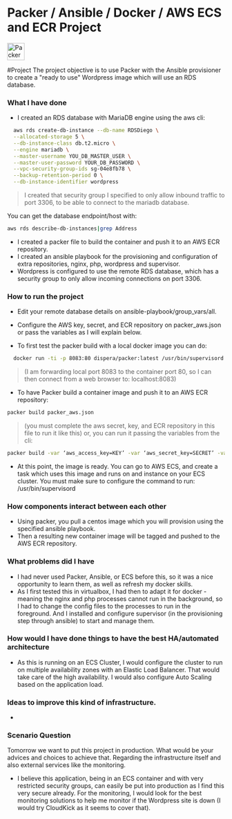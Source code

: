 # Packer / Ansible / Docker / AWS ECS and ECR Project
<img src="https://cdn.worldvectorlogo.com/logos/hashicorp-packer.svg" alt="Packer" style="width: 40px;"/>

#Project
The project objective is to use Packer with the Ansible provisioner to create a "ready to use" Wordpress image which will use an RDS database.

### What I have done
- I created an RDS database with MariaDB engine using the aws cli:
```sh
  aws rds create-db-instance --db-name RDSDiego \
  --allocated-storage 5 \
  --db-instance-class db.t2.micro \
  --engine mariadb \
  --master-username YOU_DB_MASTER_USER \
  --master-user-password YOUR_DB_PASSWORD \
  --vpc-security-group-ids sg-04e8fb78 \
  --backup-retention-period 0 \
  --db-instance-identifier wordpress
```
> I created that security group I specified to only allow inbound traffic to port 3306, to be able to connect to the mariadb database.

You can get the database endpoint/host with:
```sh
aws rds describe-db-instances|grep Address
```
- I created a packer file to build the container and push it to an AWS ECR repository.
- I created an ansible playbook for the provisioning and configuration of extra repositories, nginx, php, wordpress and supervisor.
- Wordpress is configured to use the remote RDS database, which has a security group to only allow incoming connections on port 3306.

### How to run the project
- Edit your remote database details on ansible-playbook/group_vars/all.
- Configure the AWS key, secret, and ECR repository on packer_aws.json or pass the variables as I will explain below.

- To first test the packer build with a local docker image you can do:
```sh
  docker run -ti -p 8083:80 dispera/packer:latest /usr/bin/supervisord
```
> (I am forwarding local port 8083 to the container port 80, so I can then connect from a web browser to: localhost:8083)

- To have Packer build a container image and push it to an AWS ECR repository:
```sh
packer build packer_aws.json
```
> (you must complete the aws secret, key, and ECR repository in this file to run it like this) or, you can run it passing the variables from the cli:

```sh
packer build -var ‘aws_access_key=KEY’ -var ‘aws_secret_key=SECRET’ -var ‘aws_ECR_repository=REPOSITORY‘ packer_aws.json
```

- At this point, the image is ready. You can go to AWS ECS, and create a task which uses this image and runs on and instance on your ECS cluster. You must make sure to configure the command to run: /usr/bin/supervisord

### How components interact between each other
- Using packer, you pull a centos image which you will provision using the specified ansible playbook.
- Then a resulting new container image will be tagged and pushed to the AWS ECR repository.

### What problems did I have
- I had never used Packer, Ansible, or ECS before this, so it was a nice opportunity to learn them, as well as refresh my docker skills.
- As I first tested this in virtualbox, I had then to adapt it for docker - meaning the nginx and php processes cannot run in the background, so I had to change the config files to the processes to run in the foreground. And I installed and configure supervisor (in the provisioning step through ansible) to start and manage them.

### How would I have done things to have the best HA/automated architecture
- As this is running on an ECS Cluster, I would configure the cluster to run on multiple availability zones with an Elastic Load Balancer. That would take care of the high availability. I would also configure Auto Scaling based on the application load.

### Ideas to improve this kind of infrastructure.
-

### Scenario Question
Tomorrow we want to put this project in production. What would be your advices and choices to achieve that.
Regarding the infrastructure itself and also external services like the monitoring.
- I believe this application, being in an ECS container and with very restricted security groups, can easily be put into production as I find this very secure already. For the monitoring, I would look for the best monitoring solutions to help me monitor if the Wordpress site is down (I would try CloudKick as it seems to cover that).
